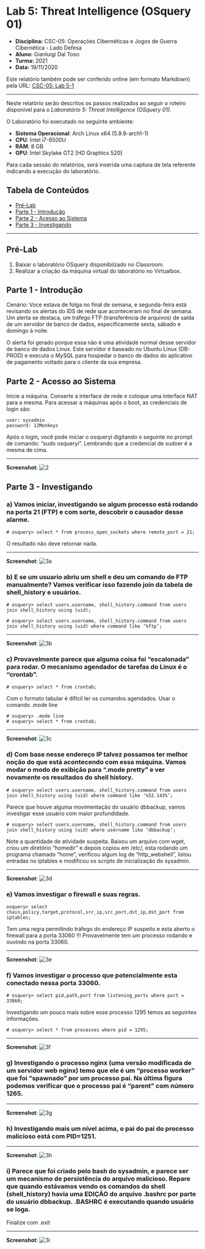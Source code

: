 # Lab 5: Threat Intelligence (OSquery 01)

- **Disciplina:** CSC-05: Operações Cibernéticas e Jogos de Guerra Cibernética - Lado Defesa
- **Aluno:** Gianluigi Dal Toso
- **Turma:** 2021
- **Data:** 19/11/2020

Este relatório também pode ser conferido online (em formato Markdown) pela URL: [CSC-05: Lab 5-1](https://gitlab.com/gitoso/csc-05/-/tree/master/Lab%205-1)

---

Neste relatório serão descritos os passos realizados ao seguir o roteiro disponível para o _Laboratório 5: Threat Intelligence (OSquery 01)_.

<!-- A execução do laboratório foi gravada no formato _asciinema_ (gravação do terminal, sem intervalo entre comandos). Para cada subseção à seguir, serão disponibilizados os links referentes as gravações. -->

O Laboratório foi executado no seguinte ambiente:
- **Sistema Operacional**: Arch Linux x64 (5.9.8-arch1-1)
- **CPU**: Intel i7-6500U
- **RAM**: 8 GB
- **GPU**: Intel Skylake GT2 [HD Graphics 520]


Para cada sessão do relatórios, será inserida uma captura de tela referente indicando a execução do laboratório.

## <a name='TabeladeContedos'></a>Tabela de Conteúdos


<!-- vscode-markdown-toc -->
* [Pré-Lab](#Pr-Lab)
* [Parte 1 - Introdução](#Parte1-Introduo)
* [Parte 2 - Acesso ao Sistema](#Parte2-AcessoaoSistema)
* [Parte 3 - Investigando](#Parte3-Investigando)

<!-- vscode-markdown-toc-config
	numbering=false
	autoSave=true
	/vscode-markdown-toc-config -->
<!-- /vscode-markdown-toc -->

---


## <a name='Pr-Lab'></a>Pré-Lab

1) Baixar o laboratório OSquery disponibilzado no Classroom.
2) Realizar a criação da máquina virtual do laboratório no Virtualbox.

## <a name='Parte1-Introduo'></a>Parte 1 - Introdução

Cenário: Voce estava de folga no final de semana, e segunda-feira está revisando os alertas do IDS de rede que aconteceram no final de semana. Um alerta se destaca, um tráfego FTP (transferência de arquivos) de saída de um servidor de banco de dados, especificamente sexta, sábado e domingo à noite.

O alerta foi gerado porque essa não é uma atividade normal desse servidor de banco de dados Linux. Este servidor é baseado no Ubuntu Linux (DB-PROD) e executa o MySQL para hospedar o banco de dados do aplicativo de pagamento voltado para o cliente da sua empresa.

## <a name='Parte2-AcessoaoSistema'></a>Parte 2 - Acesso ao Sistema

Inicie a máquina. Conserte a interface de rede e coloque uma interface NAT para a mesma. Para acessar a máquinas após o boot, as credenciais de login são:
```
user: sysadmin
password: 12Monkeys
```

Após o login, você pode iniciar o osqueryi digitando o seguinte no prompt de comando: “sudo osqueryi”. Lembrando que a credencial de sudoer é a mesma de cima.

---
**Screenshot**:
![2](imagens/01-p2.png)

## <a name='Parte3-Investigando'></a>Parte 3 - Investigando

### <a name='aVamosiniciarinvestigandosealgumprocessoestrodandonaporta21FTPecomsortedescobrirocausadordessealarme.'></a>a) Vamos iniciar, investigando se algum processo está rodando na porta 21 (FTP) e com sorte, descobrir o causador desse alarme.

```
# osquery> select * from process_open_sockets where remote_port = 21;
```
O resultado não deve retornar nada.

---
**Screenshot**:
![3a](imagens/01-p3-a.png)

### <a name='bEseumusuarioabriuumshelledeuumcomandodeFTPmanualmenteVamosverificarissofazendojoindatabeladeshell_historyeusurios.'></a>b) E se um usuario abriu um shell e deu um comando de FTP manualmente? Vamos verificar isso fazendo join da tabela de shell_history e usuários.

```
# osquery> select users.username, shell_history.command from users join shell_history using (uid);

# osquery> select users.username, shell_history.command from users join shell_history using (uid) where command like ‘%ftp’;
```

---
**Screenshot**:
![3b](imagens/01-p3-b.png)

### <a name='cProvavelmenteparecequealgumacoisafoiescalonadapararodar.OmecanismoagendadordetarefasdoLinuxocrontab.'></a>c) Provavelmente parece que alguma coisa foi “escalonada” para rodar. O mecanismo agendador de tarefas do Linux é o “crontab”.

```
# osquery> select * from crontab;
```

Com o formato tabular é difícil ler os comandos agendados. Usar o comando .mode line

```
# osquery> .mode line
# osquery> select * from crontab;
```

---
**Screenshot**:
![3c](imagens/01-p3-c.png)

### <a name='dCombasenesseendereoIPtalvezpossamostermelhornoodoqueestacontecendocomessamquina.Vamosmodaromododeexibiopara.modeprettyevernovamenteosresultadosdoshellhistory.'></a>d) Com base nesse endereço IP talvez possamos ter melhor noção do que está acontecendo com essa máquina. Vamos modar o modo de exibição para “.mode pretty” e ver novamente os resultados do shell history.

```
# osquery> select users.username, shell_history.command from users join shell_history using (uid) where command like ‘%52.143%’;
```

Parece que houve alguma movimentação do usuário dbbackup, vamos investigar esse usuário com maior profundidade.

```
# osquery> select users.username, shell_history.command from users join shell_history using (uid) where username like ‘dbbackup’;
```

Note a quantidade de atividade suspeita. Baixou um arquivo com wget, criou um diretório “homedir” e depois copiou em /etc/, esta rodando um programa chamado “home”, verificou algum log de “http_webshell”, listou entradas no iptables e modificou os scripts de inicialização do sysadmin.

---
**Screenshot**:
![3d](imagens/01-p3-d.png)

### <a name='eVamosinvestigarofirewallesuasregras.'></a>e) Vamos investigar o firewall e suas regras.

```
osquery> select chain,policy,target,protocol,src_ip,src_port,dst_ip,dst_port from iptables;
```

Tem uma regra permitindo tráfego do endereço IP suspeito e esta aberto o firewall para a porta 33060 !!! Provavelmente tem um processo rodando e ouvindo na porta 33060.

---
**Screenshot**:
![3e](imagens/01-p3-e.png)

### <a name='fVamosinvestigaroprocessoquepotencialmenteestaconectadonessaporta33060.'></a>f) Vamos investigar o processo que potencialmente esta conectado nessa porta 33060.

```
# osquery> select pid,path,port from listening_ports where port = 33060;
```

Investigando um pouco mais sobre esse processo 1295 temos as seguintes informações.

```
# osquery> select * from processes where pid = 1295;
```

---
**Screenshot**:
![3f](imagens/01-p3-f.png)

### <a name='gInvestigandooprocessonginxumaversomodificadadeumservidorwebnginxtemoqueeleumprocessoworkerquefoispawnadoporumprocessopai.Naltimafigurapodemosverificarqueoprocessopaiparentcomnmero1265.'></a>g) Investigando o processo nginx (uma versão modificada de um servidor web nginx) temo que ele é um “processo worker” que foi “spawnado” por um processo pai. Na última figura podemos verificar que o processo pai é “parent” com número 1265.

---
**Screenshot**:
![3g](imagens/01-p3-g.png)

### <a name='hInvestigandomaisumnvelacimaopaidopaidoprocessomaliciosoestcomPID1251.'></a>h) Investigando mais um nível acima, o pai do pai do processo malicioso está com PID=1251.

---
**Screenshot**:
![3h](imagens/01-p3-h.png)

### <a name='iParecequefoicriadopelobashdosysadminepareceserummecanismodepersistnciadoarquivomalicioso.Reparequequandoestvamosvendooscomandosdoshellshell_historyhaviaumaEDIOdoarquivo.bashrcporpartedousuriodbbackup..BASHRCexecutandoquandousurioseloga.'></a>i) Parece que foi criado pelo bash do sysadmin, e parece ser um mecanismo de persistência do arquivo malicioso. Repare que quando estávamos vendo os comandos do shell (shell_history) havia uma EDIÇÃO do arquivo .bashrc por parte do usuário dbbackup. .BASHRC é executando quando usuário se loga.

Finalize com .exit

---
**Screenshot**:
![3i](imagens/01-p3-i.png)